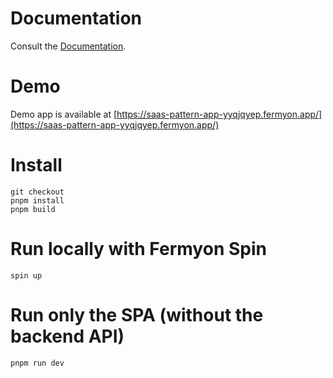 # Documentation

Consult the [Documentation](doc/README.md).

# Demo

Demo app is available at [https://saas-pattern-app-yyqjqyep.fermyon.app/](https://saas-pattern-app-yyqjqyep.fermyon.app/)

# Install

```
git checkout
pnpm install
pnpm build
```

# Run locally with Fermyon Spin

```
spin up
```

# Run only the SPA (without the backend API)

```
pnpm run dev
```
